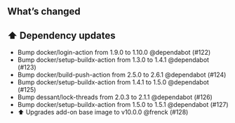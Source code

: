 ## What’s changed

## ⬆️ Dependency updates

- Bump docker/login-action from 1.9.0 to 1.10.0 @dependabot (#122)
- Bump docker/setup-buildx-action from 1.3.0 to 1.4.1 @dependabot (#123)
- Bump docker/build-push-action from 2.5.0 to 2.6.1 @dependabot (#124)
- Bump docker/setup-buildx-action from 1.4.1 to 1.5.0 @dependabot (#125)
- Bump dessant/lock-threads from 2.0.3 to 2.1.1 @dependabot (#126)
- Bump docker/setup-buildx-action from 1.5.0 to 1.5.1 @dependabot (#127)
- ⬆️ Upgrades add-on base image to v10.0.0 @frenck (#128)
